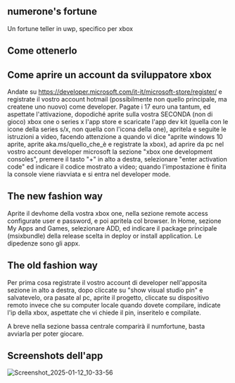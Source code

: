 ## numerone's fortune
Un fortune teller in uwp, specifico per xbox

## Come ottenerlo

## Come aprire un account da sviluppatore xbox

Andate su https://developer.microsoft.com/it-it/microsoft-store/register/ e registrate il vostro account hotmail (possibilmente non quello principale, ma createne uno nuovo) come developer. Pagate i 17 euro una tantum, ed aspettate l'attivazione, dopodiché aprite sulla vostra SECONDA (non di gioco) xbox one o series x l'app store e scaricate l'app dev kit (quella con le icone della series s/x, non quella con l'icona della one), apritela e seguite le istruzioni a video, facendo attenzione a quando vi dice "aprite windows 10 aprite, aprite aka.ms/quello_che_è e registrate la xbox), ad aprire da pc nel vostro account developer microsoft la sezione "xbox one development consoles", premere il tasto "+" in alto a destra, selezionare "enter activation code" ed indicare il codice mostrato a video; quando l'impostazione è finita la console viene riavviata e si entra nel developer mode.

## The new fashion way

Aprite il devhome della vostra xbox one, nella sezione remote access configurate user e password, e poi apritela col browser.
In Home, sezione My Apps and Games, selezionare ADD, ed indicare il package principale (msixbundle) della release scelta in deploy or install application.
Le dipedenze sono gli appx.

## The old fashion way
Per prima cosa registrate il vostro account di developer nell'apposita sezione in alto a destra, dopo cliccate su "show visual studio pin" e salvatevelo, ora pasate al pc, aprite il progetto, cliccate su dispositivo remoto invece che su computer locale quando dovete compilare, indicate l'ip della xbox, aspettate che vi chiede il pin, inseritelo e compilate.

A breve nella sezione bassa centrale comparirà il numfortune, basta avviarla per poter giocare.


## Screenshots dell'app

![Screenshot_2025-01-12_10-33-56](https://github.com/user-attachments/assets/2c79e26b-a3cf-4550-9a77-506148cb7320)
